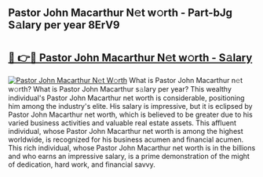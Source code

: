 ## Pastor John Macarthur N𝚎t w𝚘rth - Part-bJg S𝚊lary per year 8ErV9

# <h2><a href="http://gc3is4.nevu.top/?p=Pastor+John+Macarthur">🔗 👉🔴 Pastor John Macarthur N𝚎t w𝚘rth - S𝚊lary</a></h2>

[![Pastor John Macarthur N𝚎t W𝚘rth](https://i.imgur.com/Oavwk0R.jpeg)](http://gc3is4.nevu.top/?p=Pastor+John+Macarthur)
What is Pastor John Macarthur n𝚎t w𝚘rth? What is Pastor John Macarthur s𝚊lary per year?
This wealthy individual's Pastor John Macarthur net worth is considerable, positioning him among the industry's elite. His salary is impressive, but it is eclipsed by Pastor John Macarthur net worth, which is believed to be greater due to his varied business activities and valuable real estate assets. This affluent individual, whose Pastor John Macarthur net worth is among the highest worldwide, is recognized for his business acumen and financial acumen. This rich individual, whose Pastor John Macarthur net worth is in the billions and who earns an impressive salary, is a prime demonstration of the might of dedication, hard work, and financial savvy.
